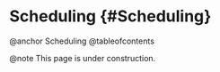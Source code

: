 
# Scheduling {#Scheduling}

@anchor Scheduling
@tableofcontents

@note
    This page is under construction.





